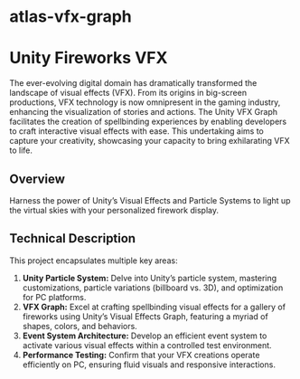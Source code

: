 # atlas-vfx-graph
# Unity Fireworks VFX

The ever-evolving digital domain has dramatically transformed the landscape of visual effects (VFX). From its origins in big-screen productions, VFX technology is now omnipresent in the gaming industry, enhancing the visualization of stories and actions. The Unity VFX Graph facilitates the creation of spellbinding experiences by enabling developers to craft interactive visual effects with ease. This undertaking aims to capture your creativity, showcasing your capacity to bring exhilarating VFX to life.

## Overview

Harness the power of Unity’s Visual Effects and Particle Systems to light up the virtual skies with your personalized firework display.

## Technical Description

This project encapsulates multiple key areas:

1. **Unity Particle System:** Delve into Unity’s particle system, mastering customizations, particle variations (billboard vs. 3D), and optimization for PC platforms.
2. **VFX Graph:** Excel at crafting spellbinding visual effects for a gallery of fireworks using Unity’s Visual Effects Graph, featuring a myriad of shapes, colors, and behaviors.
3. **Event System Architecture:** Develop an efficient event system to activate various visual effects within a controlled test environment.
4. **Performance Testing:** Confirm that your VFX creations operate efficiently on PC, ensuring fluid visuals and responsive interactions.
